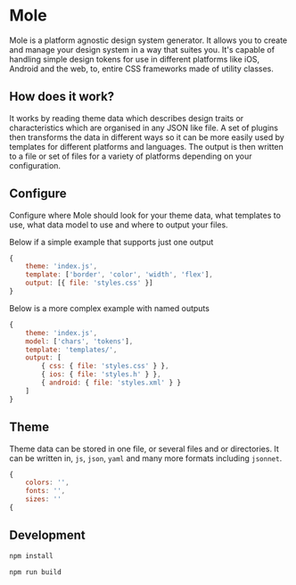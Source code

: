 # Mole

Mole is a platform agnostic design system generator. It allows you to create and manage your design system in a way that suites you. It's capable of handling simple design tokens for use in different platforms like iOS, Android and the web, to, entire CSS frameworks made of utility classes.

## How does it work?

It works by reading theme data which describes design traits or characteristics which are organised in any JSON like file. A set of plugins then transforms the data in different ways so it can be more easily used by templates for different platforms and languages. The output is then written to a file or set of files for a variety of platforms depending on your configuration.

## Configure

Configure where Mole should look for your theme data, what templates to use, what data model to use and where to output your files.

Below if a simple example that supports just one output

```js
{
    theme: 'index.js',
    template: ['border', 'color', 'width', 'flex'],
    output: [{ file: 'styles.css' }]
}

```

Below is a more complex example with named outputs
```js
{
    theme: 'index.js',
    model: ['chars', 'tokens'],
    template: 'templates/',
    output: [
        { css: { file: 'styles.css' } },
        { ios: { file: 'styles.h' } },
        { android: { file: 'styles.xml' } }
    ]
}
```

## Theme

Theme data can be stored in one file, or several files and or directories. It can be written in, `js`, `json`, `yaml` and many more formats including `jsonnet`.

```js
{
    colors: '',
    fonts: '',
    sizes: ''
{
```

## Development

```bash
npm install
```

```bash
npm run build
```
